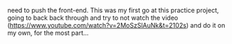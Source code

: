 need to push the front-end. This was my first go at this practice project, going to back back through and try to not watch the video (https://www.youtube.com/watch?v=2MoSzSlAuNk&t=2102s) and do it on my own, for the most part...
 
 
